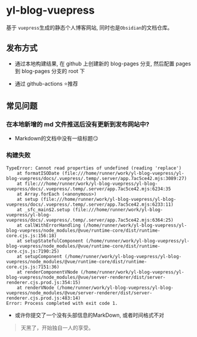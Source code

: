 # yl-blog-vuepress

基于 `vuepress`生成的静态个人博客网站, 同时也是`Obsidian`的文档仓库。

## 发布方式

- 通过本地构建结果, 在 github 上创建新的 blog-pages 分支, 然后配置 pages 到 blog-pages 分支的 root 下

- 通过 github-actions ⭐推荐

## 常见问题

### 在本地新增的 md 文件推送后没有更新到发布网站中?
 - Markdown的文档中没有一级标题😏

### 构建失败
```shell
TypeError: Cannot read properties of undefined (reading 'replace')
    at formatISODate (file:///home/runner/work/yl-blog-vuepress/yl-blog-vuepress/docs/.vuepress/.temp/.server/app.7ac5ce42.mjs:3089:27)
    at file:///home/runner/work/yl-blog-vuepress/yl-blog-vuepress/docs/.vuepress/.temp/.server/app.7ac5ce42.mjs:6234:35
    at Array.forEach (<anonymous>)
    at setup (file:///home/runner/work/yl-blog-vuepress/yl-blog-vuepress/docs/.vuepress/.temp/.server/app.7ac5ce42.mjs:6233:11)
    at _sfc_main$2.setup (file:///home/runner/work/yl-blog-vuepress/yl-blog-vuepress/docs/.vuepress/.temp/.server/app.7ac5ce42.mjs:6364:25)
    at callWithErrorHandling (/home/runner/work/yl-blog-vuepress/yl-blog-vuepress/node_modules/@vue/runtime-core/dist/runtime-core.cjs.js:156:18)
    at setupStatefulComponent (/home/runner/work/yl-blog-vuepress/yl-blog-vuepress/node_modules/@vue/runtime-core/dist/runtime-core.cjs.js:7190:25)
    at setupComponent (/home/runner/work/yl-blog-vuepress/yl-blog-vuepress/node_modules/@vue/runtime-core/dist/runtime-core.cjs.js:7151:36)
    at renderComponentVNode (/home/runner/work/yl-blog-vuepress/yl-blog-vuepress/node_modules/@vue/server-renderer/dist/server-renderer.cjs.prod.js:354:15)
    at renderVNode (/home/runner/work/yl-blog-vuepress/yl-blog-vuepress/node_modules/@vue/server-renderer/dist/server-renderer.cjs.prod.js:483:14)
Error: Process completed with exit code 1.
```
 - 或许你提交了一个没有头部信息的MarkDown, 或者时间格式不对

> 天黑了，开始独自一人的享受。